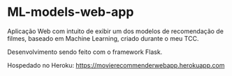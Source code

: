 # ML-models-web-app
Aplicação Web com intuito de exibir um dos modelos de recomendação de filmes, baseado em Machine Learning, criado durante o meu TCC. 

Desenvolvimento sendo feito com o framework Flask.

Hospedado no Heroku: https://movierecommenderwebapp.herokuapp.com 
